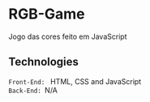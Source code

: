 # RGB-Game
Jogo das cores feito em JavaScript

## Technologies
<code>Front-End: </code> HTML, CSS and JavaScript<br />
<code>Back-End: </code>N/A
